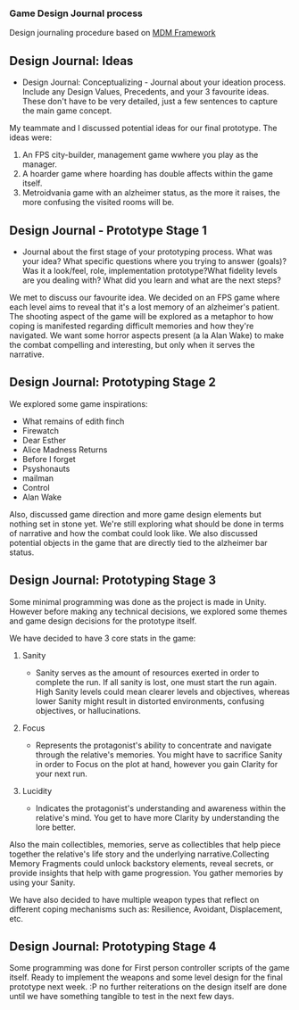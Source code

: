 ### Game Design Journal process

Design journaling procedure based on [MDM Framework](https://www.gamesasresearch.com/mdm)

## Design Journal: Ideas

- Design Journal: Conceptualizing - Journal about your ideation process. Include any Design Values, Precedents, and your 3 favourite ideas. These don't have to be very detailed, just a few sentences to capture the main game concept.

My teammate and I discussed potential ideas for our final prototype. The ideas were:

1. An FPS city-builder, management game wwhere you play as the manager.
2. A hoarder game where hoarding has double affects within the game itself.
3. Metroidvania game with an alzheimer status, as the more it raises, the more confusing the visited rooms will be.

## Design Journal - Prototype Stage 1

- Journal about the first stage of your prototyping process. What was your idea? What specific questions where you trying to answer (goals)? Was it a look/feel, role, implementation prototype?What fidelity levels are you dealing with? What did you learn and what are the next steps?

We met to discuss our favourite idea. We decided on an FPS game where each level aims to reveal that it's a lost memory of an alzheimer's patient. The shooting aspect of the game will be explored as a metaphor to how coping is manifested regarding difficult memories and how they're navigated. We want some horror aspects present (a la Alan Wake) to make the combat compelling and interesting, but only when it serves the narrative.

## Design Journal: Prototyping Stage 2

We explored some game inspirations:

- What remains of edith finch
- Firewatch
- Dear Esther
- Alice Madness Returns
- Before I forget
- Psyshonauts
- mailman
- Control
- Alan Wake

Also, discussed game direction and more game design elements but nothing set in stone yet. We're still exploring what should be done in terms of narrative and how the combat could look like. We also discussed potential objects in the game that are directly tied to the alzheimer bar status.

## Design Journal: Prototyping Stage 3

Some minimal programming was done as the project is made in Unity. However before making any technical decisions, we explored some themes and game design decisions for the prototype itself.

We have decided to have 3 core stats in the game:

1. Sanity
   - Sanity serves as the amount of resources exerted in order to complete the run. If all sanity is lost, one must start the run again. High Sanity levels could mean clearer levels and objectives, whereas lower Sanity might result in distorted environments, confusing objectives, or hallucinations.
2. Focus

   - Represents the protagonist's ability to concentrate and navigate through the relative's memories.
     You might have to sacrifice Sanity in order to Focus on the plot at hand, however you gain Clarity for your next run.

3. Lucidity
   - Indicates the protagonist's understanding and awareness within the relative's mind. You get to have more Clarity by understanding the lore better.

Also the main collectibles, memories, serve as collectibles that help piece together the relative's life story and the underlying narrative.Collecting Memory Fragments could unlock backstory elements, reveal secrets, or provide insights that help with game progression. You gather memories by using your Sanity.

We have also decided to have multiple weapon types that reflect on different coping mechanisms such as: Resilience, Avoidant, Displacement, etc.

## Design Journal: Prototyping Stage 4

Some programming was done for First person controller scripts of the game itself. Ready to implement the weapons and some level design for the final prototype next week. :P no further reiterations on the design itself are done until we have something tangible to test in the next few days.
